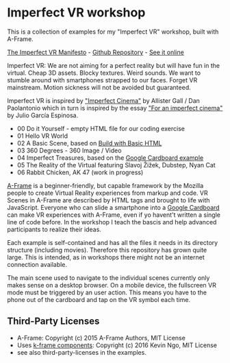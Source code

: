 # Imperfect VR workshop

This is a collection of examples for my "Imperfect VR" workshop, built with A-Frame.

[The Imperfect VR Manifesto](https://github.com/i3games/imperfect-vr/blob/master/Imperfect%20VR%20Manifesto.pdf) - [Github Repository](https://github.com/i3games/imperfect-vr) - [See it online](https://i3games.github.io/imperfect-vr/)

Imperfect VR: We are not aiming for a perfect reality but will have fun in the virtual. Cheap 3D assets. Blocky textures. Weird sounds. We want to stumble around with smartphones strapped to our faces. Forget VR mainstream. Motion sickness will not be avoided but guaranteed.

Imperfect VR is inspired by ["Imperfect Cinema"](http://www.imperfectcinema.com/) by Allister Gall / Dan Paolantonio which in turn is inspired by the essay ["For an imperfect cinema"](http://www.ejumpcut.org/archive/onlinessays/JC20folder/ImperfectCinema.html) by Julio García Espinosa.

* 00 Do it Yourself - empty HTML file for our coding exercise
* 01 Hello VR World
* 02 A Basic Scene, based on [Build with Basic HTML](https://aframe.io/docs/0.3.0/guides/)
* 03 360 Degrees - 360 Image / Video
* 04 Imperfect Treasures, based on the [Google Cardboard example](https://developers.google.com/vr/android/get-started)
* 05 The Reality of the Virtual featuring Slavoj Žižek, Dubstep, Nyan Cat
* 06 Rabbit Chicken, AK 47 (work in progress)

[A-Frame](https://aframe.io/) is a beginner-friendly, but capable framework by the Mozilla people to create Virtual Reality experiences from markup and code. VR Scenes in A-Frame are described by HTML tags and brought to life with JavaScript. Everyone who can slide a smartphone into a [Google Cardboard](https://vr.google.com/cardboard/) can make VR experiences with A-Frame, even if yo havent't written a single line of code before. In the workshop I teach the bascis and help advanced participants to realize their ideas.

Each example is self-contained and has all the files it needs in its directory structure (including movies). Therefore this repository has grown quite large. This is intended, as in workshops there might not be an internet connection available.

The main scene used to navigate to the individual scenes currently only makes sense on a desktop browser. On a mobile device, the fullscreen VR mode must be triggered by an user action. This means you have to the phone out of the cardboard and tap on the VR symbol each time.  

## Third-Party Licenses

* A-Frame: Copyright (c) 2015 A-Frame Authors, MIT License
* Uses [k-frame components](https://github.com/ngokevin/k-frame): Copyright (c) 2016 Kevin Ngo, MIT License
* see also third-party-licenses in the examples.
